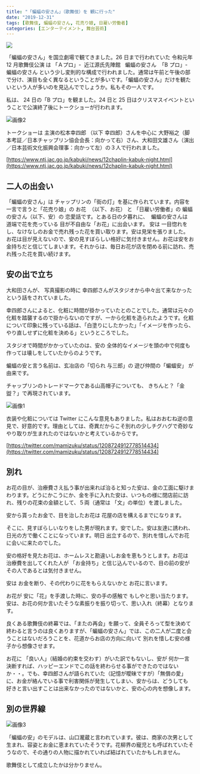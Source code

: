 ```yaml
---
title: "「蝙蝠の安さん」（歌舞伎）を 観に行った"
date: "2019-12-31"
tags: [歌舞伎, 蝙蝠の安さん, 花売り娘, 日雇い労働者]
categories: [エンターテイメント, 舞台芸術]
---
```


![](https://assets.st-note.com/production/uploads/images/17274757/rectangle_large_type_2_9be7b2b87d608662244badf4b4b7e10a.png?width=800)

「蝙蝠の安さん」を国立劇場で観てきました。26 日まで行われていた 令和元年 12 月歌舞伎公演 は 「Ａプロ」-  近江源氏先陣館   蝙蝠の安さん  「B プロ」-  蝙蝠の安さん という少し変則的な構成で行われました。通常は午前と午後の部で分け、演目も全く異なるということが多いです。「蝙蝠の安さん」だけを観たいという人が多いのを見込んででしょうか。私もその一人です。

私は、 24 日の「B プロ」を観ました。24 日と 25 日はクリスマスイベントということで公演終了後にトークショーが行われます。

![画像2](/assets/n06c3bd2c26a3_picture_pc_26c905bfc6be53a08fb5e93c5f3ba49b.png)

トークショーは 主演の松本幸四郎 （以下 幸四郎）さんを中心に 大野裕之（脚本考証／日本チャップリン協会会長：向かって右）さん、大和田文雄さん（演出／日本芸術文化振興会理事：向かって左）の３人で行われました。

[https://www.ntj.jac.go.jp/kabuki/news/12chaplin-kabuk-night.html](https://www.ntj.jac.go.jp/kabuki/news/12chaplin-kabuk-night.html)

## 二人の出会い

「蝙蝠の安さん」は チャップリンの「街の灯」を基に作られています。内容を一言で言うと「花売り娘」の お花  （以下、お花） と 「日雇い労働者」の 蝙蝠の安さん（以下、安）の 恋愛話です。とある日の夕暮れに、  蝙蝠の安さんは   道端で花を売っている 目が不自由な「お花」に出会います。 安は 一目惚れをし、なけなしのお金で売れ残った花を買い取ります。安は見栄を張りました。 お花は目が見えないので、安の見すぼらしい格好に気付きません。お花は安をお金持ちだと信じてしまいます。それからは、毎日お花が店を閉める前に訪れ、売れ残った花を買い続けます。

## 安の出で立ち

大和田さんが、 写真撮影の時に 幸四郎さんがスタジオから中々出て来なかったという話をされていました。

幸四郎さんによると、化粧に時間が掛かっていたとのことでした。通常は元々の化粧を踏襲するので掛からないのですが、一から化粧を造られたようです。化粧について印象に残っている話は、「白塗りにしたかった」「イメージを作ったら、やり直しせずに化粧を決める」というところでした。

スタジオで時間がかかっていたのは、安の 全体的なイメージを頭の中で何度も作っては壊しをしていたからのようです。

蝙蝠の安と言う名前は、玄冶店の「切られ 与三郎」の 遊び仲間の「蝙蝠安」 が由来です。

チャップリンのトレードマークである山高帽子についても、 きちんと？「金盥？」で再現されています。

![画像1](/assets/n06c3bd2c26a3_picture_pc_00a6a3bce63b3af0e7973fdae7d30ea6.png)

衣装や化粧については Twitter にこんな意見もありました。私はおおむね逆の意見で、好意的です。理由としては、奇異だからこそ別れの少しチグハグで奇妙なやり取りが生まれたのではないかと考えているからです。

[https://twitter.com/mamizuku/status/1208724912778514434](https://twitter.com/mamizuku/status/1208724912778514434)

## 別れ

お花の目が、治療費さえ払う事が出来れば治ると知った安は、金の工面に駆けまわります。どうにかこうにか、金を手に入れた安は、いつもの様に閉店前に訪れ、残りの花束の金額として、５両（通常は 「文」の単位）を渡しました。

安から貰ったお金で、目を治したお花は 花屋の店を構えるまでになります。

そこに、見すぼらしいなりをした男が現れます。安でした。安は友達に誘われ、日光の方で働くことになっています。明日 出立するので、別れを惜しんでお花に会いに来たのでした。

安の格好を見たお花は、ホームレスと勘違いしお金を恵もうとします。お花は 治療費を出してくれた人が 「お金持ち」と信じ込んでいるので、目の前の安がその人であるとは気付きません。

安は お金を断り、その代わりに花をもらえないかと お花に言います。

お花が 安に「花」を手渡した時に、安の手の感触で もしやと思い当たります。 安は、お花の何か言いたそうな素振りを振り切って、思い入れ（終幕）となります。

良くある歌舞伎の終幕では、「またの再会」を願って、全員そろって型を決めて終わると言うのは良くありますが、「蝙蝠の安さん」では、この二人が二度と会うことはないだろうことを、花道からお店の方向に向いて 別れを惜しむ安の様子から想像させます。

お花に 「良い人」（結婚の約束を交わす）がいた訳でもないし、安が 何か一言決断すれば、ハッピーエンドでこの話を終わらせる事ができたのではないか・・。でも、幸四郎さんが語られていた（記憶が曖昧ですが）「無償の愛」に、お金が絡んでいる事で利害関係が発生してしまい、安からは、どうしても 好きと言い出すことは出来なかったのではないかと、安の心の内を想像します。​

## 別の世界線

![画像3](/assets/n06c3bd2c26a3_picture_pc_b88ce9c42d2a154de53e2c30aed0977f.jpg)

「蝙蝠の安」のモデルは、山口瀧蔵と言われています。彼は、商家の次男として生まれ、容姿とお金に恵まれていたそうです。花柳界の寵児とも呼ばれていたそうなので、その通りの人物に描かれていれば結ばれていたかもしれません。

歌舞伎として成立したかは分かりません。
